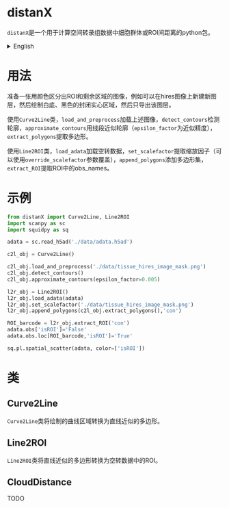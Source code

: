 # distanX
`distanX`是一个用于计算空间转录组数据中细胞群体或ROI间距离的python包。

<details>
<summary>English</summary>

`distanX` is a Python package for calculating distances between cell populations or ROIs in spatial transcriptomics data.

# Usage
Prepare an image that uses colors to distinguish ROIs from the remaining areas. For example, you can create a new layer on a hires image, then draw closed solid areas with white background and black fill, and export only that layer.

Use the `Curve2Line` class: `load_and_preprocess` to load the above image, `detect_contours` to detect contours, `approximate_contours` to approximate contours with line segments (`epsilon_factor` for approximation precision), and `extract_polygons` to extract polygons.

Use the `Line2ROI` class: `load_adata` to load spatial transcriptomics data, `set_scalefactor` to extract scale factors (can be overridden using the `override_scalefactor` parameter), `append_polygons` to add polygon sets, and `extract_ROI` to extract obs_names within ROIs.

# Demo
```python
from distanX import Curve2Line, Line2ROI
import scanpy as sc
import squidpy as sq

adata = sc.read_h5ad('./data/adata.h5ad')

c2l_obj = Curve2Line()

c2l_obj.load_and_preprocess('./data/tissue_hires_image_mask.png')
c2l_obj.detect_contours()
c2l_obj.approximate_contours(epsilon_factor=0.005)

l2r_obj = Line2ROI()
l2r_obj.load_adata(adata)
l2r_obj.set_scalefactor('./data/tissue_hires_image_mask.png')
l2r_obj.append_polygons(c2l_obj.extract_polygons(),'con')

ROI_barcode = l2r_obj.extract_ROI('con')
adata.obs['isROI']='False'
adata.obs.loc[ROI_barcode,'isROI']='True'

sq.pl.spatial_scatter(adata, color=['isROI'])
```

# Classes
## Curve2Line
The `Curve2Line` class converts drawn curve regions into line-approximated polygons.

## Line2ROI
The `Line2ROI` class converts line-approximated polygons into ROIs in spatial transcriptomics data.

## CloudDistance
The `CloudDistance` class calculates point cloud distances between cell populations or ROIs.

</details>

# 用法
准备一张用颜色区分出ROI和剩余区域的图像，例如可以在hires图像上新建新图层，然后绘制白底、黑色的封闭实心区域，然后只导出该图层。

使用`Curve2Line`类，`load_and_preprocess`加载上述图像，`detect_contours`检测轮廓，`approximate_contours`用线段近似轮廓（`epsilon_factor`为近似精度），`extract_polygons`提取多边形。

使用`Line2ROI`类，`load_adata`加载空转数据，`set_scalefactor`提取缩放因子（可以使用`override_scalefactor`参数覆盖），`append_polygons`添加多边形集，`extract_ROI`提取ROI中的obs_names。

# 示例
```python
from distanX import Curve2Line, Line2ROI
import scanpy as sc
import squidpy as sq

adata = sc.read_h5ad('./data/adata.h5ad')

c2l_obj = Curve2Line()

c2l_obj.load_and_preprocess('./data/tissue_hires_image_mask.png')
c2l_obj.detect_contours()
c2l_obj.approximate_contours(epsilon_factor=0.005)

l2r_obj = Line2ROI()
l2r_obj.load_adata(adata)
l2r_obj.set_scalefactor('./data/tissue_hires_image_mask.png')
l2r_obj.append_polygons(c2l_obj.extract_polygons(),'con')

ROI_barcode = l2r_obj.extract_ROI('con')
adata.obs['isROI']='False'
adata.obs.loc[ROI_barcode,'isROI']='True'

sq.pl.spatial_scatter(adata, color=['isROI'])
```

# 类
## Curve2Line
`Curve2Line`类将绘制的曲线区域转换为直线近似的多边形。

## Line2ROI
`Line2ROI`类将直线近似的多边形转换为空转数据中的ROI。

## CloudDistance
TODO